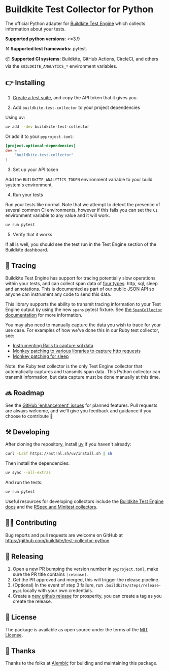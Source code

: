# Buildkite Test Collector for Python

The official Python adapter for [Buildkite Test Engine](https://buildkite.com/platform/test-engine/) which collects information about your tests.

**Supported python versions:** >=3.9

⚒ **Supported test frameworks:** pytest.

📦 **Supported CI systems:** Buildkite, GitHub Actions, CircleCI, and others via the `BUILDKITE_ANALYTICS_*` environment variables.


## 👉 Installing

1. [Create a test suite](https://buildkite.com/docs/test-engine), and copy the API token that it gives you.

2. Add `buildkite-test-collector` to your project dependencies

Using uv:
```sh
uv add --dev buildkite-test-collector
```

Or add it to your `pyproject.toml`:
```toml
[project.optional-dependencies]
dev = [
    "buildkite-test-collector"
]
```

3. Set up your API token

Add the `BUILDKITE_ANALYTICS_TOKEN` environment variable to your build system's environment.

4. Run your tests

Run your tests like normal. Note that we attempt to detect the presence of several common CI environments, however if this fails you can set the `CI` environment variable to any value and it will work.

```sh
uv run pytest
```

5. Verify that it works

If all is well, you should see the test run in the Test Engine section of the Buildkite dashboard.

## 🎢 Tracing

Buildkite Test Engine has support for tracing potentially slow operations within your tests, and can collect span data of [four types](https://buildkite.com/docs/test-engine/importing-json#json-test-results-data-reference-span-objects): http, sql, sleep and annotations. This is documented as part of our public JSON API so anyone can instrument any code to send this data.

This library supports the ability to transmit tracing information to your Test Engine output by using the new `spans` pytest fixture.  See [the `SpanCollector` documentation](https://github.com/buildkite/test-collector-python/blob/main/src/buildkite_test_collector/pytest_plugin/span_collector.py) for more information.

You may also need to manually capture the data you wish to trace for your use case. For examples of how we've done this in our Ruby test collector, see:
- [Instrumenting Rails to capture sql data](https://github.com/buildkite/test-collector-ruby/blob/9ac2b465cad647790d89b501a1754b06e47d5997/lib/buildkite/test_collector.rb#L107)
- [Monkey patching to various libraries to capture http requests](https://github.com/buildkite/test-collector-ruby/blob/9ac2b465cad647790d89b501a1754b06e47d5997/lib/buildkite/test_collector/network.rb#L58)
- [Monkey patching for sleep](https://github.com/buildkite/test-collector-ruby/blob/9ac2b465cad647790d89b501a1754b06e47d5997/lib/buildkite/test_collector/object.rb#L20)

Note: the Ruby test collector is the only Test Engine collector that automatically captures and transmits span data. This Python collector can transmit information, but data capture must be done manually at this time.

## 🔜 Roadmap

See the [GitHub 'enhancement' issues](https://github.com/buildkite/test-collector-python/issues?q=is%3Aissue+is%3Aopen+label%3Aenhancement) for planned features. Pull requests are always welcome, and we’ll give you feedback and guidance if you choose to contribute 💚

## ⚒ Developing

After cloning the repository, install [uv](https://docs.astral.sh/uv/) if you haven't already:

```bash
curl -LsSf https://astral.sh/uv/install.sh | sh
```

Then install the dependencies:

```bash
uv sync --all-extras
```

And run the tests:

```bash
uv run pytest
```

Useful resources for developing collectors include the [Buildkite Test Engine docs](https://buildkite.com/docs/test-engine) and the [RSpec and Minitest collectors](https://github.com/buildkite/test-collector-ruby).

## 👩‍💻 Contributing

Bug reports and pull requests are welcome on GitHub at https://github.com/buildkite/test-collector-python

## 🚀 Releasing

1. Open a new PR bumping the version number in `pyproject.toml`, make sure the PR title contains `[release]`.
2. Get the PR approved and merged, this will trigger the release pipeline.
3. (Optional) In the event of step 3 failure, run `.buildkite/steps/release-pypi` locally with your own credentials.
4. Create a [new github release](https://github.com/buildkite/test-collector-python/releases) for prosperity, you can create a tag as you create the release.

## 📜 License

The package is available as open source under the terms of the [MIT License](https://opensource.org/licenses/MIT).

## 🤙 Thanks

Thanks to the folks at [Alembic](https://alembic.com.au/) for building and maintaining this package.
